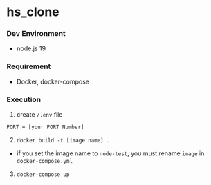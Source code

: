 # hs_clone

### Dev Environment

- node.js 19

### Requirement

- Docker, docker-compose

### Execution

1. create `/.env` file

```
PORT = [your PORT Number]
```

2. `docker build -t [image name] .`

- if you set the image name to `node-test`, you must rename `image` in `docker-compose.yml`

3. `docker-compose up`
